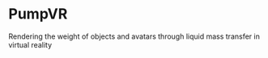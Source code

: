 # PumpVR
 Rendering the weight of objects and avatars through liquid mass transfer in virtual reality
